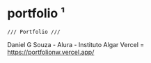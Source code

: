 # portfolio ¹
    /// Portfolio ///
Daniel G Souza - Alura - Instituto Algar
Vercel = https://portfolionw.vercel.app/
